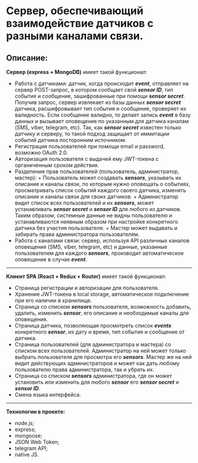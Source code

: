 # Сервер, обеспечивающий взаимодействие датчиков с разными каналами связи.

## Описание:

**Сервер (express + MongoDB)** имеет такой функционал:

- Работа с датчиками: датчик, когда происходит **_event_**, отправляет на сервер POST-запрос, в котором сообщает свой **_sensor ID_**, тип события и сообщение, зашифрованные при помощи **_sensor secret_**. Получив запрос, сервер извлекает из базы данных **_sensor secret_** датчика, расшифровывает тип события и сообщение, проверяет их валидность. Если сообщение валидно, то делает запись **_event_** в базу данных и вызывает оповещение по указанным для датчика каналам (SMS, viber, telegram, etc). Так, как **_sensor secret_** известен только датчику и серверу, то такой подход защищает от иммитации событий датчика посторонним источником.
- Регистрация пользователей при помощи email и password, возможно OAuth 2.0.
- Авторизация пользователя с выдачей ему JWT-токена с органиченным сроком действия.
- Разделение прав пользователей (пользователь, администратор, мастер): + Пользователь может создавать **_sensors_**, указывать их описание и каналы связи, по которым нужно оповещать о событиях, просматривать список событий каждого своего датчика, изменять описание и каналы связи для своих датчиков. + Администратор видит список всех пользователей и их **_sensors_**, может устанавливать **_sensor secret_** и **_sensor ID_** для любого из датчиков. Таким образом, системные данные не видны пользователю и устанавливаются неявным образом при настройке конкретного датчика без участия пользователя. + Мастер может выдавать и забирать права администратора пользователям.
- Работа с каналами связи: сервер, используя API различных каналов оповещения (SMS, viber, telegram, etc) и данные, указанные пользователем для каждого **_sensors_**, производит автоматическое оповещение в случае **_event_**.

---

**Клиент SPA (React + Redux + Router)** имеет такой функционал:

- Страница регистрации и авторизации для пользователя.
- Хранение JWT-токена в local storage, автоматическое подключение при его наличии в хранилище.
- Страница со списком **_sensors_** пользователя, возможность добавить, удалить, изменить **_sensor_**, его описание и необходимые каналы для оповещения.
- Страница датчика, позволяющая просмотреть список **_events_** конкретного **_sensor_**, их дату и время, тип события и сообщение от датчика.
- Страница пользователей (для администратора и мастера) со списком всех пользователей. Администратор на ней может только выбрать пользователя для просмотра его **_sensors_**. Мастер же на ней видит действующих администраторов и может как дать любому пользователю права администратора, так и убрать их.
- Страница со списком **_sensors_** администратора, где он может установить или изменить для любого **_sensor_** его **_sensor secret_** и **_sensor ID_**.
- Смена языка интерфейса.

---

**Технологии в проекте:**

- node.js;
- express;
- mongoose;
- JSON Web Token;
- telegram API;
- native JS.
